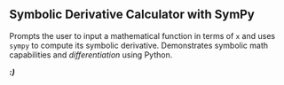## **Symbolic Derivative Calculator with SymPy**

Prompts the user to input a mathematical function in terms of `x` and uses `sympy` to compute its symbolic derivative. Demonstrates symbolic math capabilities and *differentiation* using Python.

***:)***